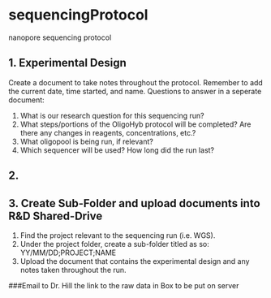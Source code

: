 # sequencingProtocol
nanopore sequencing protocol

## 1. Experimental Design
Create a document to take notes throughout the protocol. Remember to add the current date, time started, and name.
Questions to answer in a seperate document:
1) What is our research question for this sequencing run?
2) What steps/portions of the OligoHyb protocol will be completed? Are there any changes in reagents, concentrations, etc.?
3) What oligopool is being run, if relevant?
4) Which sequencer will be used? How long did the run last?

## 2. 

## 3. Create Sub-Folder and upload documents into R&D Shared-Drive
1) Find the project relevant to the sequencing run (i.e. WGS).
2) Under the project folder, create a sub-folder titled as so:
     YY/MM/DD;PROJECT;NAME
3) Upload the document that contains the experimental design and any notes taken throughout the run.

###Email to Dr. Hill the link to the raw data in Box to be put on server
